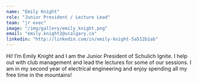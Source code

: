 ```yaml
---
name: "Emily Knight"
role: "Junior President / Lecture Lead"
team: "jr exec"
image: "/img/gallery/emily_knight.png"
email: "emily.knight2@ucalgary.ca"
linkedin: "http://linkedin.com/in/emily-knight-5a512b1ab"
---
```


Hi! I’m Emily Knight and I am the Junior President of Schulich Ignite. I help out with club management and lead the lectures for some of our sessions. I am in my second year of electrical engineering and enjoy spending all my free time in the mountains!